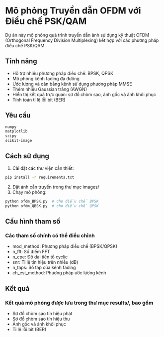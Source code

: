 # Mô phỏng Truyền dẫn OFDM với Điều chế PSK/QAM

Dự án này mô phỏng quá trình truyền dẫn ảnh sử dụng kỹ thuật OFDM (Orthogonal Frequency Division Multiplexing) kết hợp với các phương pháp điều chế PSK/QAM.

## Tính năng

- Hỗ trợ nhiều phương pháp điều chế: BPSK, QPSK
- Mô phỏng kênh fading đa đường
- Ước lượng và cân bằng kênh sử dụng phương pháp MMSE
- Thêm nhiễu Gaussian trắng (AWGN)
- Hiển thị kết quả trực quan: sơ đồ chòm sao, ảnh gốc và ảnh khôi phục
- Tính toán tỉ lệ lỗi bit (BER)

## Yêu cầu

```txt
numpy
matplotlib
scipy
scikit-image
```

## Cách sử dụng

1. Cài đặt các thư viện cần thiết:

```bash
pip install -r requirements.txt
```

2. Đặt ảnh cần truyền trong thư mục images/
3. Chạy mô phỏng:

```bash
python ofdm_BPSK.py  # cho điều chế BPSK
python ofdm_QBSK.py  # cho điều chế QPSK
```

## Cấu hình tham số

### Các tham số chính có thể điều chỉnh

- mod_method: Phương pháp điều chế (BPSK/QPSK)
- n_fft: Số điểm FFT
- n_cpe: Độ dài tiền tố cyclic
- snr: Tỉ lệ tín hiệu trên nhiễu (dB)
- n_taps: Số tap của kênh fading
- ch_est_method: Phương pháp ước lượng kênh

## Kết quả

### Kết quả mô phỏng được lưu trong thư mục results/, bao gồm

- Sơ đồ chòm sao tín hiệu phát
- Sơ đồ chòm sao tín hiệu thu
- Ảnh gốc và ảnh khôi phục
- Tỉ lệ lỗi bit (BER)
